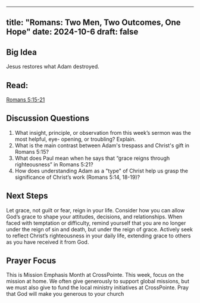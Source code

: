 
---
title: "Romans: Two Men, Two Outcomes, One Hope"
date: 2024-10-6
draft: false
---

## Big Idea
Jesus restores what Adam destroyed.

## Read: 
[Romans 5:15-21](https://www.bible.com/bible/59/ROM.5.ESV)

## Discussion Questions
1. What insight, principle, or observation from this week’s sermon was the most helpful, eye-
opening, or troubling? Explain.
2. What is the main contrast between Adam's trespass and Christ's gift in Romans 5:15?
3. What does Paul mean when he says that “grace reigns through righteousness” in Romans
5:21?
4. How does understanding Adam as a "type" of Christ help us grasp the significance of
Christ’s work (Romans 5:14, 18-19)?

## Next Steps
Let grace, not guilt or fear, reign in your life. Consider how you can allow God’s grace to shape
your attitudes, decisions, and relationships. When faced with temptation or difficulty, remind
yourself that you are no longer under the reign of sin and death, but under the reign of grace.
Actively seek to reflect Christ’s righteousness in your daily life, extending grace to others as you
have received it from God.

## Prayer Focus
This is Mission Emphasis Month at CrossPointe. This week, focus on the mission at home. We
often give generously to support global missions, but we must also give to fund the local ministry
initiatives at CrossPointe. Pray that God will make you generous to your church